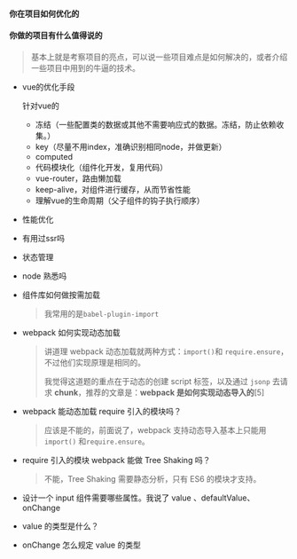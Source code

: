#### 你在项目如何优化的



#### 你做的项目有什么值得说的

> 基本上就是考察项目的亮点，可以说一些项目难点是如何解决的，或者介绍一些项目中用到的牛逼的技术。



- vue的优化手段

  针对vue的
  - 冻结（一些配置类的数据或其他不需要响应式的数据。冻结，防止依赖收集。）
  - key（尽量不用index，准确识别相同node，并做更新）
  - computed
  - 代码模块化（组件化开发，复用代码）
  - vue-router，路由懒加载
  - keep-alive，对组件进行缓存，从而节省性能
  - 理解vue的生命周期（父子组件的钩子执行顺序）

- 性能优化

- 有用过ssr吗

- 状态管理

- node 熟悉吗

- 组件库如何做按需加载

  > 我常用的是`babel-plugin-import`

- webpack 如何实现动态加载

  > 讲道理 webpack 动态加载就两种方式：`import()`和 `require.ensure`，不过他们实现原理是相同的。
  >
  > 我觉得这道题的重点在于动态的创建 script 标签，以及通过 `jsonp` 去请求 **chunk**，推荐的文章是：**webpack 是如何实现动态导入的**[5]

- webpack 能动态加载 require 引入的模块吗？

  > 应该是不能的，前面说了，webpack 支持动态导入基本上只能用`import()` 和`require.ensure`。

- require 引入的模块 webpack 能做 Tree Shaking 吗？

  > 不能，Tree Shaking 需要静态分析，只有 ES6 的模块才支持。

- 设计一个 input 组件需要哪些属性。我说了 value 、defaultValue、onChange

- value 的类型是什么？

- onChange 怎么规定 value 的类型

